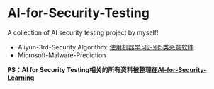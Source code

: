 # AI-for-Security-Testing

A collection of AI security testing project by myself!<br>

- Aliyun-3rd-Security Algorithm: [使用机器学习识别5类恶意软件](https://tianchi.aliyun.com/competition/information.htm?raceId=231668)<br>
- Microsoft-Malware-Prediction

**PS：AI for Security Testing相关的所有资料被整理在[AI-for-Security-Learning](https://github.com/404notf0und/AI-for-Security-Learning)**



